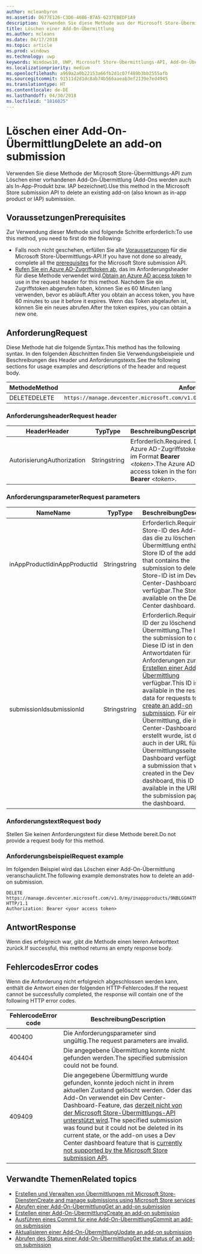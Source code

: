 ```yaml
---
author: mcleanbyron
ms.assetid: D677E126-C3D6-46B6-87A5-6237EBEDF1A9
description: Verwenden Sie diese Methode aus der Microsoft Store-Übermittlungs-API zum Löschen einer vorhandenen Add-On-Übermittlung.
title: Löschen einer Add-On-Übermittlung
ms.author: mcleans
ms.date: 04/17/2018
ms.topic: article
ms.prod: windows
ms.technology: uwp
keywords: Windows10, UWP, Microsoft Store-Übermittlungs-API, Add-On-Übermittlung, löschen, In-App-Produkt, IAP
ms.localizationpriority: medium
ms.openlocfilehash: a969a2a0b22153a66fb2d1c07f489b3bb2555afb
ms.sourcegitcommit: 91511d2d1dc8ab74b566aaeab3ef2139e7ed4945
ms.translationtype: HT
ms.contentlocale: de-DE
ms.lasthandoff: 04/30/2018
ms.locfileid: "1816025"
---
```

# <a name="delete-an-add-on-submission"></a><span data-ttu-id="c301e-104">Löschen einer Add-On-Übermittlung</span><span class="sxs-lookup"><span data-stu-id="c301e-104">Delete an add-on submission</span></span>

<span data-ttu-id="c301e-105">Verwenden Sie diese Methode der Microsoft Store-Übermittlungs-API zum Löschen einer vorhandenen Add-On-Übermittlung (Add-Ons werden auch als In-App-Produkt bzw. IAP bezeichnet).</span><span class="sxs-lookup"><span data-stu-id="c301e-105">Use this method in the Microsoft Store submission API to delete an existing add-on (also known as in-app product or IAP) submission.</span></span>

## <a name="prerequisites"></a><span data-ttu-id="c301e-106">Voraussetzungen</span><span class="sxs-lookup"><span data-stu-id="c301e-106">Prerequisites</span></span>

<span data-ttu-id="c301e-107">Zur Verwendung dieser Methode sind folgende Schritte erforderlich:</span><span class="sxs-lookup"><span data-stu-id="c301e-107">To use this method, you need to first do the following:</span></span>

* <span data-ttu-id="c301e-108">Falls noch nicht geschehen, erfüllen Sie alle [Voraussetzungen](create-and-manage-submissions-using-windows-store-services.md#prerequisites) für die Microsoft Store-Übermittlungs-API.</span><span class="sxs-lookup"><span data-stu-id="c301e-108">If you have not done so already, complete all the [prerequisites](create-and-manage-submissions-using-windows-store-services.md#prerequisites) for the Microsoft Store submission API.</span></span>
* <span data-ttu-id="c301e-109">[Rufen Sie ein Azure AD-Zugriffstoken ab](create-and-manage-submissions-using-windows-store-services.md#obtain-an-azure-ad-access-token), das im Anforderungsheader für diese Methode verwendet wird.</span><span class="sxs-lookup"><span data-stu-id="c301e-109">[Obtain an Azure AD access token](create-and-manage-submissions-using-windows-store-services.md#obtain-an-azure-ad-access-token) to use in the request header for this method.</span></span> <span data-ttu-id="c301e-110">Nachdem Sie ein Zugriffstoken abgerufen haben, können Sie es 60 Minuten lang verwenden, bevor es abläuft.</span><span class="sxs-lookup"><span data-stu-id="c301e-110">After you obtain an access token, you have 60 minutes to use it before it expires.</span></span> <span data-ttu-id="c301e-111">Wenn das Token abgelaufen ist, können Sie ein neues abrufen.</span><span class="sxs-lookup"><span data-stu-id="c301e-111">After the token expires, you can obtain a new one.</span></span>

## <a name="request"></a><span data-ttu-id="c301e-112">Anforderung</span><span class="sxs-lookup"><span data-stu-id="c301e-112">Request</span></span>

<span data-ttu-id="c301e-113">Diese Methode hat die folgende Syntax.</span><span class="sxs-lookup"><span data-stu-id="c301e-113">This method has the following syntax.</span></span> <span data-ttu-id="c301e-114">In den folgenden Abschnitten finden Sie Verwendungsbeispiele und Beschreibungen des Header und Anforderungstexts.</span><span class="sxs-lookup"><span data-stu-id="c301e-114">See the following sections for usage examples and descriptions of the header and request body.</span></span>

| <span data-ttu-id="c301e-115">Methode</span><span class="sxs-lookup"><span data-stu-id="c301e-115">Method</span></span> | <span data-ttu-id="c301e-116">Anforderungs-URI</span><span class="sxs-lookup"><span data-stu-id="c301e-116">Request URI</span></span>                                                      |
|--------|------------------------------------------------------------------|
| <span data-ttu-id="c301e-117">DELETE</span><span class="sxs-lookup"><span data-stu-id="c301e-117">DELETE</span></span>    | ```https://manage.devcenter.microsoft.com/v1.0/my/inappproducts/{inAppProductId}/submissions/{submissionId}``` |


### <a name="request-header"></a><span data-ttu-id="c301e-118">Anforderungsheader</span><span class="sxs-lookup"><span data-stu-id="c301e-118">Request header</span></span>

| <span data-ttu-id="c301e-119">Header</span><span class="sxs-lookup"><span data-stu-id="c301e-119">Header</span></span>        | <span data-ttu-id="c301e-120">Typ</span><span class="sxs-lookup"><span data-stu-id="c301e-120">Type</span></span>   | <span data-ttu-id="c301e-121">Beschreibung</span><span class="sxs-lookup"><span data-stu-id="c301e-121">Description</span></span>                                                                 |
|---------------|--------|-----------------------------------------------------------------------------|
| <span data-ttu-id="c301e-122">Autorisierung</span><span class="sxs-lookup"><span data-stu-id="c301e-122">Authorization</span></span> | <span data-ttu-id="c301e-123">String</span><span class="sxs-lookup"><span data-stu-id="c301e-123">string</span></span> | <span data-ttu-id="c301e-124">Erforderlich.</span><span class="sxs-lookup"><span data-stu-id="c301e-124">Required.</span></span> <span data-ttu-id="c301e-125">Das Azure AD-Zugriffstoken im Format **Bearer** &lt;*token*&gt;.</span><span class="sxs-lookup"><span data-stu-id="c301e-125">The Azure AD access token in the form **Bearer** &lt;*token*&gt;.</span></span> |


### <a name="request-parameters"></a><span data-ttu-id="c301e-126">Anforderungsparameter</span><span class="sxs-lookup"><span data-stu-id="c301e-126">Request parameters</span></span>

| <span data-ttu-id="c301e-127">Name</span><span class="sxs-lookup"><span data-stu-id="c301e-127">Name</span></span>        | <span data-ttu-id="c301e-128">Typ</span><span class="sxs-lookup"><span data-stu-id="c301e-128">Type</span></span>   | <span data-ttu-id="c301e-129">Beschreibung</span><span class="sxs-lookup"><span data-stu-id="c301e-129">Description</span></span>                                                                 |
|---------------|--------|-----------------------------------------------------------------------------|
| <span data-ttu-id="c301e-130">inAppProductId</span><span class="sxs-lookup"><span data-stu-id="c301e-130">inAppProductId</span></span> | <span data-ttu-id="c301e-131">String</span><span class="sxs-lookup"><span data-stu-id="c301e-131">string</span></span> | <span data-ttu-id="c301e-132">Erforderlich.</span><span class="sxs-lookup"><span data-stu-id="c301e-132">Required.</span></span> <span data-ttu-id="c301e-133">Die Store-ID des Add-Ons, das die zu löschende Übermittlung enthält.</span><span class="sxs-lookup"><span data-stu-id="c301e-133">The Store ID of the add-on that contains the submission to delete.</span></span> <span data-ttu-id="c301e-134">Die Store-ID ist im Dev Center-Dashboard verfügbar.</span><span class="sxs-lookup"><span data-stu-id="c301e-134">The Store ID is available on the Dev Center dashboard.</span></span>  |
| <span data-ttu-id="c301e-135">submissionId</span><span class="sxs-lookup"><span data-stu-id="c301e-135">submissionId</span></span> | <span data-ttu-id="c301e-136">String</span><span class="sxs-lookup"><span data-stu-id="c301e-136">string</span></span> | <span data-ttu-id="c301e-137">Erforderlich.</span><span class="sxs-lookup"><span data-stu-id="c301e-137">Required.</span></span> <span data-ttu-id="c301e-138">Die ID der zu löschenden Übermittlung.</span><span class="sxs-lookup"><span data-stu-id="c301e-138">The ID of the submission to delete.</span></span> <span data-ttu-id="c301e-139">Diese ID ist in den Antwortdaten für Anforderungen zum [Erstellen einer Add-On-Übermittlung](create-an-add-on-submission.md) verfügbar.</span><span class="sxs-lookup"><span data-stu-id="c301e-139">This ID is available in the response data for requests to [create an add-on submission](create-an-add-on-submission.md).</span></span> <span data-ttu-id="c301e-140">Für eine Übermittlung, die im Dev Center-Dashboard erstellt wurde, ist diese ID auch in der URL für die Übermittlungsseite im Dashboard verfügbar.</span><span class="sxs-lookup"><span data-stu-id="c301e-140">For a submission that was created in the Dev Center dashboard, this ID is also available in the URL for the submission page in the dashboard.</span></span>  |


### <a name="request-body"></a><span data-ttu-id="c301e-141">Anforderungstext</span><span class="sxs-lookup"><span data-stu-id="c301e-141">Request body</span></span>

<span data-ttu-id="c301e-142">Stellen Sie keinen Anforderungstext für diese Methode bereit.</span><span class="sxs-lookup"><span data-stu-id="c301e-142">Do not provide a request body for this method.</span></span>


### <a name="request-example"></a><span data-ttu-id="c301e-143">Anforderungsbeispiel</span><span class="sxs-lookup"><span data-stu-id="c301e-143">Request example</span></span>

<span data-ttu-id="c301e-144">Im folgenden Beispiel wird das Löschen einer Add-On-Übermittlung veranschaulicht.</span><span class="sxs-lookup"><span data-stu-id="c301e-144">The following example demonstrates how to delete an add-on submission.</span></span>

```
DELETE https://manage.devcenter.microsoft.com/v1.0/my/inappproducts/9NBLGGH4TNMP/submissions/1152921504621230023 HTTP/1.1
Authorization: Bearer <your access token>
```

## <a name="response"></a><span data-ttu-id="c301e-145">Antwort</span><span class="sxs-lookup"><span data-stu-id="c301e-145">Response</span></span>

<span data-ttu-id="c301e-146">Wenn dies erfolgreich war, gibt die Methode einen leeren Antworttext zurück.</span><span class="sxs-lookup"><span data-stu-id="c301e-146">If successful, this method returns an empty response body.</span></span>

## <a name="error-codes"></a><span data-ttu-id="c301e-147">Fehlercodes</span><span class="sxs-lookup"><span data-stu-id="c301e-147">Error codes</span></span>

<span data-ttu-id="c301e-148">Wenn die Anforderung nicht erfolgreich abgeschlossen werden kann, enthält die Antwort einen der folgenden HTTP-Fehlercodes.</span><span class="sxs-lookup"><span data-stu-id="c301e-148">If the request cannot be successfully completed, the response will contain one of the following HTTP error codes.</span></span>

| <span data-ttu-id="c301e-149">Fehlercode</span><span class="sxs-lookup"><span data-stu-id="c301e-149">Error code</span></span> |  <span data-ttu-id="c301e-150">Beschreibung</span><span class="sxs-lookup"><span data-stu-id="c301e-150">Description</span></span>   |
|--------|------------------|
| <span data-ttu-id="c301e-151">400</span><span class="sxs-lookup"><span data-stu-id="c301e-151">400</span></span>  | <span data-ttu-id="c301e-152">Die Anforderungsparameter sind ungültig.</span><span class="sxs-lookup"><span data-stu-id="c301e-152">The request parameters are invalid.</span></span> |
| <span data-ttu-id="c301e-153">404</span><span class="sxs-lookup"><span data-stu-id="c301e-153">404</span></span>  | <span data-ttu-id="c301e-154">Die angegebene Übermittlung konnte nicht gefunden werden.</span><span class="sxs-lookup"><span data-stu-id="c301e-154">The specified submission could not be found.</span></span> |
| <span data-ttu-id="c301e-155">409</span><span class="sxs-lookup"><span data-stu-id="c301e-155">409</span></span>  | <span data-ttu-id="c301e-156">Die angegebene Übermittlung wurde gefunden, konnte jedoch nicht in ihrem aktuellen Zustand gelöscht werden. Oder das Add-On verwendet ein Dev Center-Dashboard-Feature, das [derzeit nicht von der Microsoft Store-Übermittlungs-API unterstützt wird](create-and-manage-submissions-using-windows-store-services.md#not_supported).</span><span class="sxs-lookup"><span data-stu-id="c301e-156">The specified submission was found but it could not be deleted in its current state, or the add-on uses a Dev Center dashboard feature that is [currently not supported by the Microsoft Store submission API](create-and-manage-submissions-using-windows-store-services.md#not_supported).</span></span> |


## <a name="related-topics"></a><span data-ttu-id="c301e-157">Verwandte Themen</span><span class="sxs-lookup"><span data-stu-id="c301e-157">Related topics</span></span>

* [<span data-ttu-id="c301e-158">Erstellen und Verwalten von Übermittlungen mit Microsoft Store-Diensten</span><span class="sxs-lookup"><span data-stu-id="c301e-158">Create and manage submissions using Microsoft Store services</span></span>](create-and-manage-submissions-using-windows-store-services.md)
* [<span data-ttu-id="c301e-159">Abrufen einer Add-On-Übermittlung</span><span class="sxs-lookup"><span data-stu-id="c301e-159">Get an add-on submission</span></span>](get-an-add-on-submission.md)
* [<span data-ttu-id="c301e-160">Erstellen einer Add-On-Übermittlung</span><span class="sxs-lookup"><span data-stu-id="c301e-160">Create an add-on submission</span></span>](create-an-add-on-submission.md)
* [<span data-ttu-id="c301e-161">Ausführen eines Commit für eine Add-On-Übermittlung</span><span class="sxs-lookup"><span data-stu-id="c301e-161">Commit an add-on submission</span></span>](commit-an-add-on-submission.md)
* [<span data-ttu-id="c301e-162">Aktualisieren einer Add-On-Übermittlung</span><span class="sxs-lookup"><span data-stu-id="c301e-162">Update an add-on submission</span></span>](update-an-add-on-submission.md)
* [<span data-ttu-id="c301e-163">Abrufen des Status einer Add-On-Übermittlung</span><span class="sxs-lookup"><span data-stu-id="c301e-163">Get the status of an add-on submission</span></span>](get-status-for-an-add-on-submission.md)
